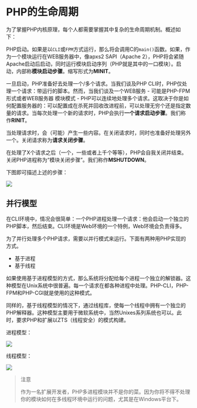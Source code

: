 # PHP的生命周期

为了掌握PHP内核原理，每个人都需要掌握其中复杂的生命周期机制。概述如下：

PHP启动。如果是以`CLI`或`FPM`方式运行，那么将会调用C的`main()`函数。如果，作为一个模块运行在WEB服务器中，像apxs2 SAPI（Apache 2），PHP将会紧随Apache启动后启动，同时运行模块启动序列（PHP就是其中的一口模块）。启动，内部称<b>模块启动步骤</b>。缩写形式为<b>MINIT</b>。

一旦启动，PHP准备好去处理一个/多个请求。当我们谈及PHP CLI时，PHP仅处理一个请求：带运行的脚本。然而，当我们谈及一个WEB服务 - 可能是PHP-FPM形式或者WEB服务器 模块模式 - PHP可以连续地处理多个请求。这取决于你是如何配置服务器的：可以配置成在杀死并回收改进程前，可以处理无穷个还是指定数量的请求。当每次处理一个新的请求时，PHP会执行<b>一个请求启动步骤</b>。我们称作<b>RINIT</b>。

当处理请求时，会（可能）产生一些内容。在关闭请求时，同时也准备好处理另外一个。关闭请求称为<b>请求关闭步骤</b>。

在处理了X个请求之后（一个，一些或者上千个等等），PHP会自我关闭并结束。关闭PHP进程称为“模块关闭步骤”。我们称作<b>MSHUTDOWN</b>。

下图即可描述上述的步骤：

<img src="http://www.phpinternalsbook.com/_images/php_classic_lifetime.png"/>

## 并行模型

在CLI环境中，情况会很简单：一个PHP进程处理一个请求：他会启动一个独立的PHP脚本，然后结束。CLI环境是Web环境的一个特例，Web环境会负责得多。

为了并行处理多个PHP请求，需要以并行模式来运行。下面有两种用PHP实现的方式。

 - 基于进程
 - 基于线程
 
 如果使用基于进程模型的方式，那么系统将分配给每个进程一个独立的解锁器。这种模型在Unix系统中很普遍。每一个请求在都各种进程中处理。PHP-CLI，PHP-FPM和PHP-CGI就是使用的这种模式。
 
同样的，基于线程模型的情况下，通过线程库，使每一个线程中拥有一个独立的PHP解释器。这种模型主要用于微软系统中，当然Unixes系列系统也可以。此时，要求PHP和扩展以ZTS（线程安全）的模式构建。

进程模型：

<img src="http://www.phpinternalsbook.com/_images/php_lifetime_process.png"/>

线程模型：

<img src="http://www.phpinternalsbook.com/_images/php_lifetime_thread.png"/>

> 注意
>
> 作为一名扩展开发者，PHP多进程模块并不是你的菜。因为你将不得不处理你的模块如何在多线程环境中运行的问题，尤其是在Windows平台下。



